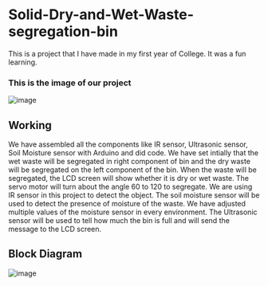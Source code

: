 # Solid-Dry-and-Wet-Waste-segregation-bin
This is a project that I have made in my first year of College. It was a fun learning.

### This is the image of our project
![image](https://user-images.githubusercontent.com/123328399/218475830-93726428-62e8-488f-a63c-b21b84e3b14a.png)

## Working 
We have assembled all the components like IR sensor, Ultrasonic sensor, Soil 
Moisture sensor with Arduino and did code. We have set intially that the 
wet waste will be segregated in right component of bin and the dry waste will be 
segregated on the left component of the bin. When the waste will be segregated, 
the LCD screen will show whether it is dry or wet waste. The servo motor will 
turn about the angle 60 to 120 to segregate. We are using IR sensor in this project
to detect the object. The soil moisture sensor will be used to detect the presence 
of moisture of the waste. We have adjusted multiple values of the moisture sensor 
in every environment. The Ultrasonic sensor will be used to tell how much the 
bin is full and will send the message to the LCD screen.

## Block Diagram
![image](https://user-images.githubusercontent.com/123328399/219946006-c4dfc4a5-00f7-4716-9788-6155882ae8c6.png)
